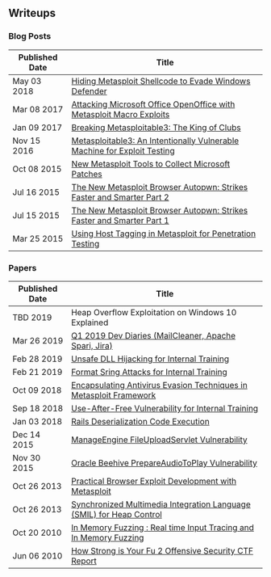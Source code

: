 ## Writeups

### Blog Posts

| Published Date | Title  |
| ----------- | ------ |
| May 03 2018 | [Hiding Metasploit Shellcode to Evade Windows Defender](https://blog.rapid7.com/2018/05/03/hiding-metasploit-shellcode-to-evade-windows-defender/) |
| Mar 08 2017 | [Attacking Microsoft Office OpenOffice with Metasploit Macro Exploits](https://blog.rapid7.com/2017/03/08/attacking-microsoft-office-openoffice-with-metasploit-macro-exploits/) |
| Jan 09 2017 | [Breaking Metasploitable3: The King of Clubs](https://blog.rapid7.com/2017/01/09/breaking-metasploitable3-the-king-of-clubs/) |
| Nov 15 2016 | [Metasploitable3: An Intentionally Vulnerable Machine for Exploit Testing](https://blog.rapid7.com/2016/11/15/test-your-might-with-the-shiny-new-metasploitable3/) |
| Oct 08 2015 | [New Metasploit Tools to Collect Microsoft Patches](https://blog.rapid7.com/2015/10/08/new-metasploit-tools-to-collect-microsoft-patches/) |
| Jul 16 2015 | [The New Metasploit Browser Autopwn: Strikes Faster and Smarter Part 2](https://blog.rapid7.com/2015/07/16/the-new-metasploit-browser-autopwn-strikes-faster-and-smarter-part-2/) |
| Jul 15 2015 | [The New Metasploit Browser Autopwn: Strikes Faster and Smarter Part 1](https://blog.rapid7.com/2015/07/15/the-new-metasploit-browser-autopwn-strikes-faster-and-smarter-part-1/) |
| Mar 25 2015 | [Using Host Tagging in Metasploit for Penetration Testing](https://blog.rapid7.com/2015/03/25/using-host-tagging-in-metasploit-for-penetration-testing/) |



### Papers

| Published Date | Title  |
| ----------- | ------ |
| TBD 2019    | Heap Overflow Exploitation on Windows 10 Explained |
| Mar 26 2019 | [Q1 2019 Dev Diaries (MailCleaner, Apache Spari, Jira)](https://www.rapid7.com/research/report/metasploit-development-diaries-q1-2019/) |
| Feb 28 2019 | [Unsafe DLL Hijacking for Internal Training](https://github.com/atxsinn3r/atxsinn3r.github.io/blob/master/writeups/loadlibrary_vulnerability.pdf) |
| Feb 21 2019 | [Format Sring Attacks for Internal Training](https://github.com/atxsinn3r/atxsinn3r.github.io/blob/master/writeups/format_string_leak.md) |
| Oct 09 2018 | [Encapsulating Antivirus Evasion Techniques in Metasploit Framework](https://www.rapid7.com/globalassets/_pdfs/whitepaperguide/rapid7-whitepaper-metasploit-framework-encapsulating-av-techniques.pdf) |
| Sep 18 2018 | [Use-After-Free Vulnerability for Internal Training](https://github.com/atxsinn3r/atxsinn3r.github.io/blob/master/writeups/use_after_free_vuln.pdf) |
| Jan 03 2018 | [Rails Deserialization Code Execution](https://github.com/atxsinn3r/atxsinn3r.github.io/blob/master/writeups/ruby_on_rails_deserialization.pdf) |
| Dec 14 2015 | [ManageEngine FileUploadServlet Vulnerability](https://github.com/atxsinn3r/atxsinn3r.github.io/blob/master/writeups/manageengine_fileuploadservlet_vuln.pdf) |
| Nov 30 2015 | [Oracle Beehive PrepareAudioToPlay Vulnerability](https://github.com/atxsinn3r/atxsinn3r.github.io/blob/master/writeups/oracle_beehive_prepareaudiotoplay.pdf) |
| Oct 26 2013 | [Practical Browser Exploit Development with Metasploit](https://github.com/atxsinn3r/atxsinn3r.github.io/blob/master/writeups/practical_browser_exploit_dev_with_msf.pdf) |
| Oct 26 2013 | [Synchronized Multimedia Integration Language (SMIL) for Heap Control](https://github.com/atxsinn3r/atxsinn3r.github.io/blob/master/writeups/smil_heap_control.txt) |
| Oct 20 2010 | [In Memory Fuzzing : Real time Input Tracing and In Memory Fuzzing](https://github.com/atxsinn3r/atxsinn3r.github.io/blob/master/writeups/in_memory_fuzzing.pdf) |
| Jun 06 2010 | [How Strong is Your Fu 2 Offensive Security CTF Report](https://github.com/atxsinn3r/atxsinn3r.github.io/blob/master/writeups/hsiyf2.pdf) |